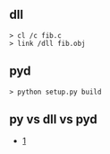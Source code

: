 ## dll

```
> cl /c fib.c
> link /dll fib.obj
```

## pyd

```
> python setup.py build
```

## py vs dll vs pyd

- [1](https://github.com/gaoxinge/bible/tree/master/python/pysheeet/1)